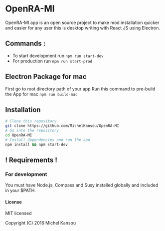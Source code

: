 
# OpenRA-MI
OpenRA-MI app is an open source project to make mod installation quicker and easier for any user this is desktop writing with React JS using Electron.

## Commands :
* To start development run `npm run start-dev`
* For production run `npm run start-prod`

## Electron Package for mac
First go to root directory path of your app
Run this command to pre-build the App for mac
`npm run build-mac`

## Installation
```bash
# Clone this repository
git clone https://github.com/MichelKansou/OpenRA-MI
# Go into the repository
cd OpenRA-MI
# Install dependencies and run the app
npm install && npm start-dev
```
## ! Requirements !

### For development
You must have Node.js, Compass and Susy installed globally and included in your $PATH.


#### License

MIT licensed

Copyright (C) 2016 Michel Kansou
